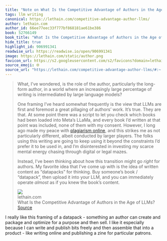 ```yaml
---
title: "Note on What Is the Competitive Advantage of Authors in the Age of LLMs? via lethain.com"
tags: llm writing
canonical: https://lethain.com/competitive-advantage-author-llms/
author: lethain.com
author_id: 66ee77eec33f777bf868181ae61be386
book: 52766149
book_title: "What Is the Competitive Advantage of Authors in the Age of LLMs?"
hide_title: true
highlight_id: 906991341
readwise_url: https://readwise.io/open/906991341
image: https://lethain.com/static/author.png
favicon_url: https://s2.googleusercontent.com/s2/favicons?domain=lethain.com
source_emoji: 🌐
source_url: "https://lethain.com/competitive-advantage-author-llms/#:~:text=What%2C%20I%E2%80%99ve%20wondered%2C,the%20book%E2%80%99s%20content."
---
```


> What, I’ve wondered, is the role of the author, particularly the long-form author, in a world where an increasingly large percentage of writing is intermediated by large language models?
> 
> One framing I’ve heard somewhat frequently is the view that LLMs are first and foremost a great pillaging of authors’ work. It’s true. They are that. At some point there was a script to let you check which books had been loaded into Meta’s LLaMa, and every book I’d written at that point was included, none of them with my consent. However, I long ago made my peace with [plagiarism online](https://lethain.com/plagarism-idea-theft-writing-online/), and this strikes me as not particularly different, albeit conducted by larger players. The folks using this writing are going to keep using it beyond the constraints I’d prefer it to be used in, and I’m disinterested in investing my scarce mental energy chasing through digital or legal mazes.
> 
> Instead, I’ve been thinking about how this transition might go *right* for authors. My favorite idea that I’ve come up with is the idea of written content as “datapacks” for thinking. Buy someone’s book / “datapack”, then upload it into your LLM, and you can immediately operate *almost* as if you knew the book’s content.
> <div class="quoteback-footer"><div class="quoteback-avatar"><img class="mini-favicon" src="https://s2.googleusercontent.com/s2/favicons?domain=lethain.com"></div><div class="quoteback-metadata"><div class="metadata-inner"><span style="display:none">FROM:</span><div aria-label="lethain.com" class="quoteback-author"> lethain.com</div><div aria-label="What Is the Competitive Advantage of Authors in the Age of LLMs?" class="quoteback-title"> What Is the Competitive Advantage of Authors in the Age of LLMs?</div></div></div><div class="quoteback-backlink"><a target="_blank" aria-label="go to the full text of this quotation" rel="noopener" href="https://lethain.com/competitive-advantage-author-llms/#:~:text=What%2C%20I%E2%80%99ve%20wondered%2C,the%20book%E2%80%99s%20content." class="quoteback-arrow"> Source</a></div></div>

I really like this framing of a datapack - something an author can create and package and optimize for a purpose and then sell. I like it especially because I can write and publish bits freely and then assemble that into a product - like writing online and publishing a zine for particular patrons.
